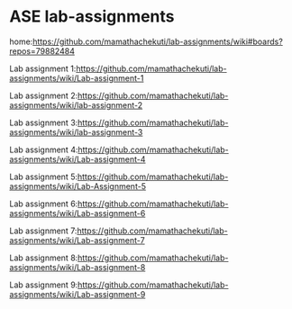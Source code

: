 # ASE lab-assignments

home:https://github.com/mamathachekuti/lab-assignments/wiki#boards?repos=79882484

Lab assignment 1:https://github.com/mamathachekuti/lab-assignments/wiki/Lab-assignment-1

Lab assignment 2:https://github.com/mamathachekuti/lab-assignments/wiki/lab-assignment-2

Lab assignment 3:https://github.com/mamathachekuti/lab-assignments/wiki/lab-assignment-3

Lab assignment 4:https://github.com/mamathachekuti/lab-assignments/wiki/Lab-assignment-4

Lab assignment 5:https://github.com/mamathachekuti/lab-assignments/wiki/Lab-Assignment-5

Lab assignment 6:https://github.com/mamathachekuti/lab-assignments/wiki/Lab-assignment-6

Lab assignment 7:https://github.com/mamathachekuti/lab-assignments/wiki/Lab-assignment-7

Lab assignment 8:https://github.com/mamathachekuti/lab-assignments/wiki/Lab-assignment-8

Lab assignment 9:https://github.com/mamathachekuti/lab-assignments/wiki/Lab-assignment-9
